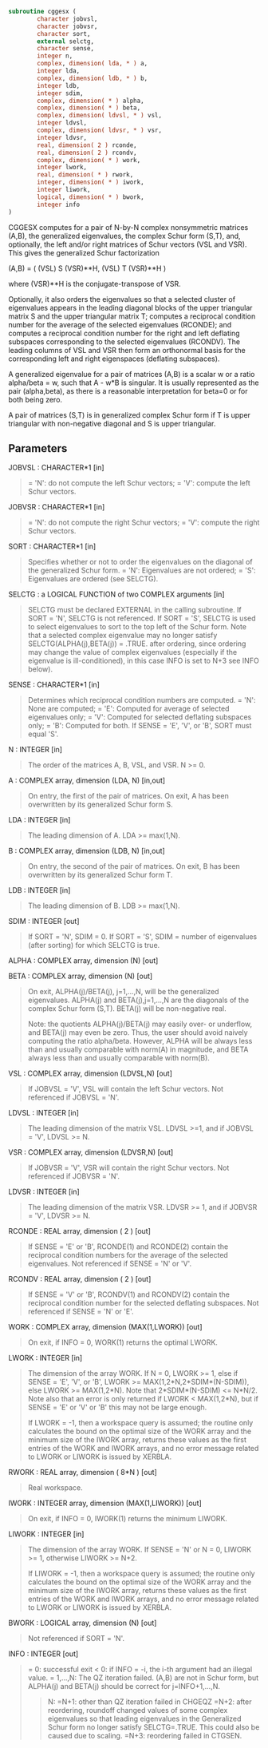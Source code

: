 ```fortran
subroutine cggesx (
        character jobvsl,
        character jobvsr,
        character sort,
        external selctg,
        character sense,
        integer n,
        complex, dimension( lda, * ) a,
        integer lda,
        complex, dimension( ldb, * ) b,
        integer ldb,
        integer sdim,
        complex, dimension( * ) alpha,
        complex, dimension( * ) beta,
        complex, dimension( ldvsl, * ) vsl,
        integer ldvsl,
        complex, dimension( ldvsr, * ) vsr,
        integer ldvsr,
        real, dimension( 2 ) rconde,
        real, dimension( 2 ) rcondv,
        complex, dimension( * ) work,
        integer lwork,
        real, dimension( * ) rwork,
        integer, dimension( * ) iwork,
        integer liwork,
        logical, dimension( * ) bwork,
        integer info
)
```

CGGESX computes for a pair of N-by-N complex nonsymmetric matrices
(A,B), the generalized eigenvalues, the complex Schur form (S,T),
and, optionally, the left and/or right matrices of Schur vectors (VSL
and VSR).  This gives the generalized Schur factorization

(A,B) = ( (VSL) S (VSR)\*\*H, (VSL) T (VSR)\*\*H )

where (VSR)\*\*H is the conjugate-transpose of VSR.

Optionally, it also orders the eigenvalues so that a selected cluster
of eigenvalues appears in the leading diagonal blocks of the upper
triangular matrix S and the upper triangular matrix T; computes
a reciprocal condition number for the average of the selected
eigenvalues (RCONDE); and computes a reciprocal condition number for
the right and left deflating subspaces corresponding to the selected
eigenvalues (RCONDV). The leading columns of VSL and VSR then form
an orthonormal basis for the corresponding left and right eigenspaces
(deflating subspaces).

A generalized eigenvalue for a pair of matrices (A,B) is a scalar w
or a ratio alpha/beta = w, such that  A - w\*B is singular.  It is
usually represented as the pair (alpha,beta), as there is a
reasonable interpretation for beta=0 or for both being zero.

A pair of matrices (S,T) is in generalized complex Schur form if T is
upper triangular with non-negative diagonal and S is upper
triangular.

## Parameters
JOBVSL : CHARACTER\*1 [in]
> = 'N':  do not compute the left Schur vectors;
> = 'V':  compute the left Schur vectors.

JOBVSR : CHARACTER\*1 [in]
> = 'N':  do not compute the right Schur vectors;
> = 'V':  compute the right Schur vectors.

SORT : CHARACTER\*1 [in]
> Specifies whether or not to order the eigenvalues on the
> diagonal of the generalized Schur form.
> = 'N':  Eigenvalues are not ordered;
> = 'S':  Eigenvalues are ordered (see SELCTG).

SELCTG : a LOGICAL FUNCTION of two COMPLEX arguments [in]
> SELCTG must be declared EXTERNAL in the calling subroutine.
> If SORT = 'N', SELCTG is not referenced.
> If SORT = 'S', SELCTG is used to select eigenvalues to sort
> to the top left of the Schur form.
> Note that a selected complex eigenvalue may no longer satisfy
> SELCTG(ALPHA(j),BETA(j)) = .TRUE. after ordering, since
> ordering may change the value of complex eigenvalues
> (especially if the eigenvalue is ill-conditioned), in this
> case INFO is set to N+3 see INFO below).

SENSE : CHARACTER\*1 [in]
> Determines which reciprocal condition numbers are computed.
> = 'N':  None are computed;
> = 'E':  Computed for average of selected eigenvalues only;
> = 'V':  Computed for selected deflating subspaces only;
> = 'B':  Computed for both.
> If SENSE = 'E', 'V', or 'B', SORT must equal 'S'.

N : INTEGER [in]
> The order of the matrices A, B, VSL, and VSR.  N >= 0.

A : COMPLEX array, dimension (LDA, N) [in,out]
> On entry, the first of the pair of matrices.
> On exit, A has been overwritten by its generalized Schur
> form S.

LDA : INTEGER [in]
> The leading dimension of A.  LDA >= max(1,N).

B : COMPLEX array, dimension (LDB, N) [in,out]
> On entry, the second of the pair of matrices.
> On exit, B has been overwritten by its generalized Schur
> form T.

LDB : INTEGER [in]
> The leading dimension of B.  LDB >= max(1,N).

SDIM : INTEGER [out]
> If SORT = 'N', SDIM = 0.
> If SORT = 'S', SDIM = number of eigenvalues (after sorting)
> for which SELCTG is true.

ALPHA : COMPLEX array, dimension (N) [out]

BETA : COMPLEX array, dimension (N) [out]
> On exit, ALPHA(j)/BETA(j), j=1,...,N, will be the
> generalized eigenvalues.  ALPHA(j) and BETA(j),j=1,...,N  are
> the diagonals of the complex Schur form (S,T).  BETA(j) will
> be non-negative real.
> 
> Note: the quotients ALPHA(j)/BETA(j) may easily over- or
> underflow, and BETA(j) may even be zero.  Thus, the user
> should avoid naively computing the ratio alpha/beta.
> However, ALPHA will be always less than and usually
> comparable with norm(A) in magnitude, and BETA always less
> than and usually comparable with norm(B).

VSL : COMPLEX array, dimension (LDVSL,N) [out]
> If JOBVSL = 'V', VSL will contain the left Schur vectors.
> Not referenced if JOBVSL = 'N'.

LDVSL : INTEGER [in]
> The leading dimension of the matrix VSL. LDVSL >=1, and
> if JOBVSL = 'V', LDVSL >= N.

VSR : COMPLEX array, dimension (LDVSR,N) [out]
> If JOBVSR = 'V', VSR will contain the right Schur vectors.
> Not referenced if JOBVSR = 'N'.

LDVSR : INTEGER [in]
> The leading dimension of the matrix VSR. LDVSR >= 1, and
> if JOBVSR = 'V', LDVSR >= N.

RCONDE : REAL array, dimension ( 2 ) [out]
> If SENSE = 'E' or 'B', RCONDE(1) and RCONDE(2) contain the
> reciprocal condition numbers for the average of the selected
> eigenvalues.
> Not referenced if SENSE = 'N' or 'V'.

RCONDV : REAL array, dimension ( 2 ) [out]
> If SENSE = 'V' or 'B', RCONDV(1) and RCONDV(2) contain the
> reciprocal condition number for the selected deflating
> subspaces.
> Not referenced if SENSE = 'N' or 'E'.

WORK : COMPLEX array, dimension (MAX(1,LWORK)) [out]
> On exit, if INFO = 0, WORK(1) returns the optimal LWORK.

LWORK : INTEGER [in]
> The dimension of the array WORK.
> If N = 0, LWORK >= 1, else if SENSE = 'E', 'V', or 'B',
> LWORK >= MAX(1,2\*N,2\*SDIM\*(N-SDIM)), else
> LWORK >= MAX(1,2\*N).  Note that 2\*SDIM\*(N-SDIM) <= N\*N/2.
> Note also that an error is only returned if
> LWORK < MAX(1,2\*N), but if SENSE = 'E' or 'V' or 'B' this may
> not be large enough.
> 
> If LWORK = -1, then a workspace query is assumed; the routine
> only calculates the bound on the optimal size of the WORK
> array and the minimum size of the IWORK array, returns these
> values as the first entries of the WORK and IWORK arrays, and
> no error message related to LWORK or LIWORK is issued by
> XERBLA.

RWORK : REAL array, dimension ( 8\*N ) [out]
> Real workspace.

IWORK : INTEGER array, dimension (MAX(1,LIWORK)) [out]
> On exit, if INFO = 0, IWORK(1) returns the minimum LIWORK.

LIWORK : INTEGER [in]
> The dimension of the array WORK.
> If SENSE = 'N' or N = 0, LIWORK >= 1, otherwise
> LIWORK >= N+2.
> 
> If LIWORK = -1, then a workspace query is assumed; the
> routine only calculates the bound on the optimal size of the
> WORK array and the minimum size of the IWORK array, returns
> these values as the first entries of the WORK and IWORK
> arrays, and no error message related to LWORK or LIWORK is
> issued by XERBLA.

BWORK : LOGICAL array, dimension (N) [out]
> Not referenced if SORT = 'N'.

INFO : INTEGER [out]
> = 0:  successful exit
> < 0:  if INFO = -i, the i-th argument had an illegal value.
> = 1,...,N:
> The QZ iteration failed.  (A,B) are not in Schur
> form, but ALPHA(j) and BETA(j) should be correct for
> j=INFO+1,...,N.
> > N:  =N+1: other than QZ iteration failed in CHGEQZ
> =N+2: after reordering, roundoff changed values of
> some complex eigenvalues so that leading
> eigenvalues in the Generalized Schur form no
> longer satisfy SELCTG=.TRUE.  This could also
> be caused due to scaling.
> =N+3: reordering failed in CTGSEN.
